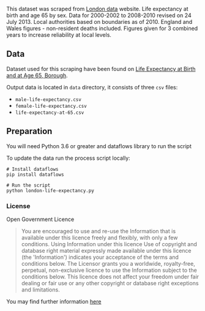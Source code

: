This dataset was scraped from [London data](https://data.london.gov.uk/) website.
Life expectancy at birth and age 65 by sex.
Data for 2000-2002 to 2008-2010 revised on 24 July 2013.
Local authorities based on boundaries as of 2010.
England and Wales figures - non-resident deaths included.
Figures given for 3 combined years to increase reliability at local levels.

## Data
Dataset used for this scraping have been found on [Life Expectancy at Birth and at Age 65, Borough](https://data.london.gov.uk/dataset/life-expectancy-birth-and-age-65-borough).
 
Output data is located in `data` directory, it consists of three `csv` files:
* `male-life-expectancy.csv`
* `female-life-expectancy.csv`
* `life-expectancy-at-65.csv`

## Preparation
You will need Python 3.6 or greater and dataflows library to run the script

To update the data run the process script locally:

```
# Install dataflows
pip install dataflows

# Run the script
python london-life-expectancy.py
```

### License

Open Government Licence

> You are encouraged to use and re-use the Information that is available under this licence freely and flexibly, with only a few conditions.
Using Information under this licence
>Use of copyright and database right material expressly made available under this licence (the 'Information') indicates your acceptance of the terms and conditions below.
> The Licensor grants you a worldwide, royalty-free, perpetual, non-exclusive licence to use the Information subject to the conditions below.
> This licence does not affect your freedom under fair dealing or fair use or any other copyright or database right exceptions and limitations.

You may find further information [here](http://www.nationalarchives.gov.uk/doc/open-government-licence/version/3/)

